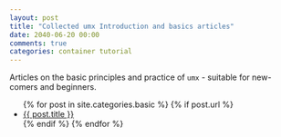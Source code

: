 ```yaml
---
layout: post
title: "Collected umx Introduction and basics articles"
date: 2040-06-20 00:00
comments: true
categories: container tutorial
---
```


<a name="top"></a>

Articles on the basic principles and practice of `umx` - suitable for new-comers and beginners.

<ul>
  {% for post in site.categories.basic %}
	{% if post.url %}
  <li><a href="{{ post.url }}">{{ post.title }}</a></li>
	{% endif %}
  {% endfor %}
</ul>
